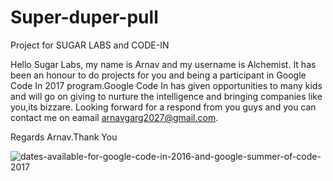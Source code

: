 # Super-duper-pull
Project for SUGAR LABS and CODE-IN

Hello Sugar Labs,
my name is Arnav and my username is Alchemist. It has been an honour to do projects for you and being a participant in Google Code In 2017 program.Google Code In has given opportunities to many kids and will go on giving to nurture the intelligence and bringing companies like you,its bizzare. Looking forward for a respond from you guys and you can contact me on eamail arnavgarg2027@gmail.com.

Regards Arnav.Thank You

![dates-available-for-google-code-in-2016-and-google-summer-of-code-2017](https://user-images.githubusercontent.com/34071243/33440807-f840ca12-d616-11e7-815d-6011758d7165.png)
